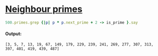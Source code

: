 [1]: https://rosettacode.org/wiki/Neighbour_primes

# [Neighbour primes][1]

```ruby
500.primes.grep {|p| p * p.next_prime + 2 -> is_prime }.say
```

#### Output:
```
[3, 5, 7, 13, 19, 67, 149, 179, 229, 239, 241, 269, 277, 307, 313, 397, 401, 419, 439, 487]
```

